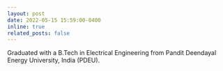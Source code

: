 ```yaml
---
layout: post
date: 2022-05-15 15:59:00-0400
inline: true
related_posts: false
---
```


Graduated with a B.Tech in Electrical Engineering from Pandit Deendayal Energy University, India (PDEU).

